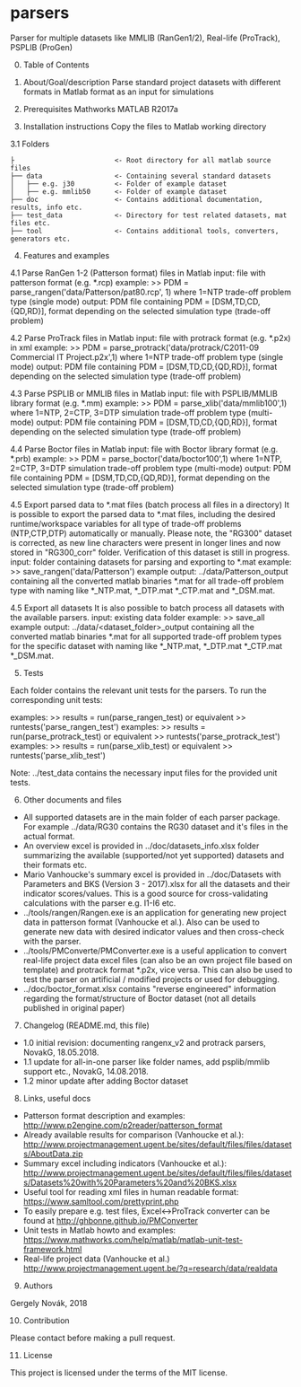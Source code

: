# parsers
Parser for multiple datasets like MMLIB (RanGen1/2), Real-life (ProTrack), PSPLIB (ProGen)

0. Table of Contents


1. About/Goal/description
 Parse standard project datasets with different formats in Matlab format as an input for simulations


2. Prerequisites
 Mathworks MATLAB R2017a


3. Installation instructions 
 Copy the files to Matlab working directory
 
3.1 Folders
```
├                         <- Root directory for all matlab source files
├── data                  <- Containing several standard datasets
│   ├── e.g. j30          <- Folder of example dataset
│   ├── e.g. mmlib50      <- Folder of example dataset
├── doc                   <- Contains additional documentation, results, info etc.
├── test_data             <- Directory for test related datasets, mat files etc.
├── tool                  <- Contains additional tools, converters, generators etc.
```

4. Features and examples

4.1 Parse RanGen 1-2 (Patterson format) files in Matlab
    input: file with patterson format (e.g. *.rcp)
    example: >> PDM = parse_rangen('data/Patterson/pat80.rcp', 1) where 1=NTP trade-off problem type (single mode)
    output: PDM file containing PDM = [DSM,TD,CD,{QD,RD}], format depending on the selected simulation type (trade-off problem)

4.2 Parse ProTrack files in Matlab
    input: file with protrack format (e.g. *.p2x) in xml
    example: >> PDM = parse_protrack('data/protrack/C2011-09 Commercial IT Project.p2x',1) where 1=NTP trade-off problem type (single mode)
    output: PDM file containing PDM = [DSM,TD,CD,{QD,RD}], format depending on the selected simulation type (trade-off problem)

4.3 Parse PSPLIB or MMLIB files in Matlab
    input: file with PSPLIB/MMLIB library format (e.g. *.mm)
    example: >> PDM = parse_xlib('data/mmlib100',1) where 1=NTP, 2=CTP, 3=DTP simulation trade-off problem type (multi-mode)
    output: PDM file containing PDM = [DSM,TD,CD,{QD,RD}], format depending on the selected simulation type (trade-off problem)
    
4.4 Parse Boctor files in Matlab
    input: file with Boctor library format (e.g. *.prb)
    example: >> PDM = parse_boctor('data/boctor100',1) where 1=NTP, 2=CTP, 3=DTP simulation trade-off problem type (multi-mode)
    output: PDM file containing PDM = [DSM,TD,CD,{QD,RD}], format depending on the selected simulation type (trade-off problem)
    
4.5 Export parsed data to *.mat files (batch process all files in a directory)
    It is possible to export the parsed data to *.mat files, including the desired runtime/workspace variables for all type of trade-off problems (NTP,CTP,DTP) automatically or manually.
    Please note, the "RG300" dataset is corrected, as new line characters were present in longer lines and now stored in "RG300_corr" folder. Verification of this dataset is still in progress.
    input: folder containing datasets for parsing and exporting to *.mat
    example: >> save_rangen('data/Patterson')
    example output: ../data/Patterson_output containing all the converted matlab binaries *.mat for all trade-off problem type with naming like *_NTP.mat, *_DTP.mat *_CTP.mat and *_DSM.mat.

4.5 Export all datasets
    It is also possible to batch process all datasets with the available parsers.
    input: existing data folder
    example: >> save_all
    example output: ../data/<dataset_folder>_output containing all the converted matlab binaries *.mat for all supported trade-off problem types for the specific dataset with naming like *_NTP.mat, *_DTP.mat *_CTP.mat *_DSM.mat.


5. Tests

Each folder contains the relevant unit tests for the parsers.
To run the corresponding unit tests:

examples: >> results = run(parse_rangen_test) or equivalent >> runtests('parse_rangen_test')
examples: >> results = run(parse_protrack_test) or equivalent >> runtests('parse_protrack_test')
examples: >> results = run(parse_xlib_test) or equivalent >> runtests('parse_xlib_test')

Note: ../test_data contains the necessary input files for the provided unit tests.

6. Other documents and files

- All supported datasets are in the main folder of each parser package. For example ../data/RG30 contains the RG30 dataset and it's files in the actual format.
- An overview excel is provided in ../doc/datasets_info.xlsx folder summarizing the available (supported/not yet supported) datasets and their formats etc.
- Mario Vanhoucke's summary excel is provided in ../doc/Datasets with Parameters and BKS (Version 3 - 2017).xlsx for all the datasets and their indicator scores/values. This is a good source for cross-validating calculations with the parser e.g. I1-I6 etc.
- ../tools/rangen/Rangen.exe is an application for generating new project data in patterson format (Vanhoucke et al.). Also can be used to generate new data with desired indicator values and then cross-check with the parser.
- ../tools/PMConverte/PMConverter.exe is a useful application to convert real-life project data excel files (can also be an own project file based on template) and protrack format *.p2x, vice versa. This can also be used to test the parser on artificial / modified projects or used for debugging.
- ../doc/boctor_format.xlsx contains "reverse engineered" information regarding the format/structure of Boctor dataset (not all details published in original paper)


7. Changelog (README.md, this file)

- 1.0 initial revision: documenting rangenx_v2 and protrack parsers, NovakG, 18.05.2018.
- 1.1 update for all-in-one parser like folder names, add psplib/mmlib support etc., NovakG, 14.08.2018.
- 1.2 minor update after adding Boctor dataset


8. Links, useful docs

- Patterson format description and examples: http://www.p2engine.com/p2reader/patterson_format
- Already available results for comparison (Vanhoucke et al.): http://www.projectmanagement.ugent.be/sites/default/files/files/datasets/AboutData.zip
- Summary excel including indicators (Vanhoucke et al.): http://www.projectmanagement.ugent.be/sites/default/files/files/datasets/Datasets%20with%20Parameters%20and%20BKS.xlsx
- Useful tool for reading xml files in human readable format: https://www.samltool.com/prettyprint.php
- To easily prepare e.g. test files, Excel<->ProTrack converter can be found at http://ghbonne.github.io/PMConverter
- Unit tests in Matlab howto and examples: https://www.mathworks.com/help/matlab/matlab-unit-test-framework.html
- Real-life project data (Vanhoucke et al.) http://www.projectmanagement.ugent.be/?q=research/data/realdata


9. Authors

Gergely Novák, 2018

10. Contribution

Please contact before making a pull request.

11. License

This project is licensed under the terms of the MIT license.
